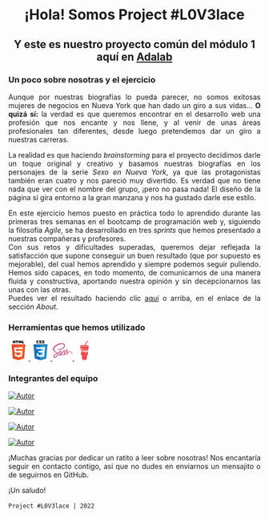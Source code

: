 <h1 align="center">¡Hola! Somos Project #L0V3lace</h1>
<h2 align="center">Y este es nuestro proyecto común del módulo 1 aquí en <a href="https://adalab.es/" target="_blank">Adalab</a></h2>

### Un poco sobre nosotras y el ejercicio

<p align="justify">
Aunque por nuestras biografías lo pueda parecer, no somos exitosas mujeres de negocios en Nueva York que han dado un giro a sus vidas... <b>O quizá sí:</b> la verdad es que queremos encontrar en el desarrollo web una profesión que nos encante y nos llene, y al venir de unas áreas profesionales tan diferentes, desde luego pretendemos dar un giro a nuestras carreras.
</p>

<p align="justify">
La realidad es que haciendo <i>brainstorming</i> para el proyecto decidimos darle un toque original y creativo y basamos nuestras biografías en los personajes de la serie <i>Sexo en Nueva York</i>, ya que las protagonistas también eran cuatro y nos pareció muy divertido. Es verdad que no tiene nada que ver con el nombre del grupo, ¡pero no pasa nada! El diseño de la página sí gira entorno a la gran manzana y nos ha gustado darle ese estilo.
</p>

<p align="justify">
En este ejercicio hemos puesto en práctica todo lo aprendido durante las primeras tres semanas en el bootcamp de programación web y, siguiendo la filosofía <i>Agile</i>, se ha desarrollado en tres <i>sprints</i> que hemos presentado a nuestras compañeras y profesores.<br/>
Con sus retos y dificultades superadas, queremos dejar reflejada la satisfacción que supone conseguir un buen resultado (que por supuesto es mejorable), del cual hemos aprendido y siempre podemos seguir puliendo. Hemos sido capaces, en todo momento, de comunicarnos de una manera fluida y constructiva, aportando nuestra opinión y sin decepcionarnos las unas con las otras.<br/>
Puedes ver el resultado haciendo clic <a href="http://beta.adalab.es/project-promo-p-module-1-team-5/" target="_blank">aquí</a> o arriba, en el enlace de la sección <i>About</i>.
</p>

### Herramientas que hemos utilizado

<p align="left">
<a href="https://www.w3.org/html/" target="_blank" rel="noreferrer"> <img src="https://raw.githubusercontent.com/devicons/devicon/master/icons/html5/html5-original-wordmark.svg" alt="html5" width="40" height="40"/> </a>
<a href="https://www.w3schools.com/css/" target="_blank" rel="noreferrer"> <img src="https://raw.githubusercontent.com/devicons/devicon/master/icons/css3/css3-original-wordmark.svg" alt="css3" width="40" height="40"/> </a> 
<a href="https://sass-lang.com" target="_blank" rel="noreferrer"> <img src="https://raw.githubusercontent.com/devicons/devicon/master/icons/sass/sass-original.svg" alt="sass" width="40" height="40"/> </a> 
<a href="https://gulpjs.com" target="_blank" rel="noreferrer"> <img src="https://raw.githubusercontent.com/devicons/devicon/master/icons/gulp/gulp-plain.svg" alt="gulp" width="40" height="40"/> </a>
</p>

### Integrantes del equipo

[![Autor](https://img.shields.io/badge/-Alicia%20Padr%C3%B3n%20Pasqu%C3%ADn-ff69b4?style=flat&logo=github)](https://github.com/aliciaapadron)

[![Autor](https://img.shields.io/badge/Clara%20Miranda%20Zapata-blueviolet?style=flat&logo=github)](https://github.com/miranda-zapata)

[![Autor](https://img.shields.io/badge/Rocio%20Del%20Villar%20Nolazco-brightgreen?style=flat&logo=github)](https://github.com/RocioDvn)

[![Autor](https://img.shields.io/badge/Ver%C3%B3nica%20Isla%20G%C2%AA%20de%20Leaniz-blue?style=flat&logo=github)](https://github.com/veroisla)

<p align="justify">
¡Muchas gracias por dedicar un ratito a leer sobre nosotras! Nos encantaría seguir en contacto contigo, así que no dudes en enviarnos un mensajito o de seguirnos en GitHub.
</p>

<p align="justify">
¡Un saludo!
</p>

```
Project #L0V3lace | 2022
```
